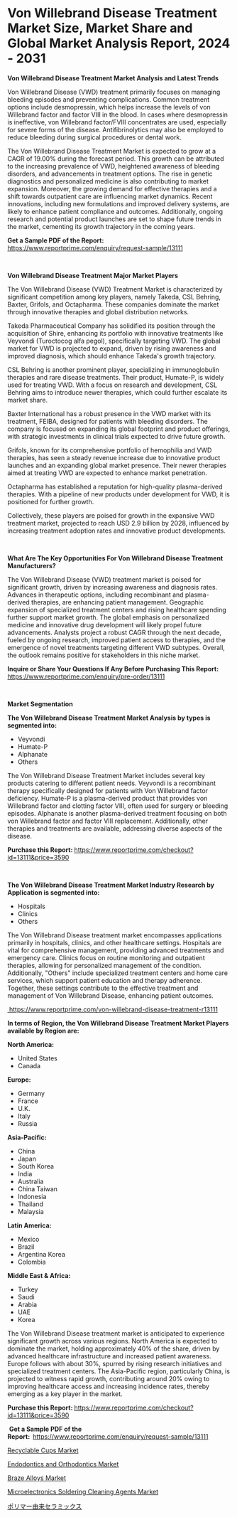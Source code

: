 <p><h1>Von Willebrand Disease Treatment Market Size, Market Share and Global Market Analysis Report, 2024 - 2031</h1></p><p><strong>Von Willebrand Disease Treatment Market Analysis and Latest Trends</strong></p>
<p><p>Von Willebrand Disease (VWD) treatment primarily focuses on managing bleeding episodes and preventing complications. Common treatment options include desmopressin, which helps increase the levels of von Willebrand factor and factor VIII in the blood. In cases where desmopressin is ineffective, von Willebrand factor/FVIII concentrates are used, especially for severe forms of the disease. Antifibrinolytics may also be employed to reduce bleeding during surgical procedures or dental work.</p><p>The Von Willebrand Disease Treatment Market is expected to grow at a CAGR of 19.00% during the forecast period. This growth can be attributed to the increasing prevalence of VWD, heightened awareness of bleeding disorders, and advancements in treatment options. The rise in genetic diagnostics and personalized medicine is also contributing to market expansion. Moreover, the growing demand for effective therapies and a shift towards outpatient care are influencing market dynamics. Recent innovations, including new formulations and improved delivery systems, are likely to enhance patient compliance and outcomes. Additionally, ongoing research and potential product launches are set to shape future trends in the market, cementing its growth trajectory in the coming years.</p></p>
<p><strong>Get a Sample PDF of the Report:&nbsp;</strong> <a href="https://www.reportprime.com/enquiry/request-sample/13111">https://www.reportprime.com/enquiry/request-sample/13111</a></p>
<p>&nbsp;</p>
<p><strong>Von Willebrand Disease Treatment Major Market Players</strong></p>
<p><p>The Von Willebrand Disease (VWD) Treatment Market is characterized by significant competition among key players, namely Takeda, CSL Behring, Baxter, Grifols, and Octapharma. These companies dominate the market through innovative therapies and global distribution networks.</p><p>Takeda Pharmaceutical Company has solidified its position through the acquisition of Shire, enhancing its portfolio with innovative treatments like Veyvondi (Turoctocog alfa pegol), specifically targeting VWD. The global market for VWD is projected to expand, driven by rising awareness and improved diagnosis, which should enhance Takeda's growth trajectory.</p><p>CSL Behring is another prominent player, specializing in immunoglobulin therapies and rare disease treatments. Their product, Humate-P, is widely used for treating VWD. With a focus on research and development, CSL Behring aims to introduce newer therapies, which could further escalate its market share.</p><p>Baxter International has a robust presence in the VWD market with its treatment, FEIBA, designed for patients with bleeding disorders. The company is focused on expanding its global footprint and product offerings, with strategic investments in clinical trials expected to drive future growth.</p><p>Grifols, known for its comprehensive portfolio of hemophilia and VWD therapies, has seen a steady revenue increase due to innovative product launches and an expanding global market presence. Their newer therapies aimed at treating VWD are expected to enhance market penetration.</p><p>Octapharma has established a reputation for high-quality plasma-derived therapies. With a pipeline of new products under development for VWD, it is positioned for further growth.</p><p>Collectively, these players are poised for growth in the expansive VWD treatment market, projected to reach USD 2.9 billion by 2028, influenced by increasing treatment adoption rates and innovative product developments.</p></p>
<p>&nbsp;</p>
<p><strong>What Are The Key Opportunities For Von Willebrand Disease Treatment Manufacturers?</strong></p>
<p><p>The Von Willebrand Disease (VWD) treatment market is poised for significant growth, driven by increasing awareness and diagnosis rates. Advances in therapeutic options, including recombinant and plasma-derived therapies, are enhancing patient management. Geographic expansion of specialized treatment centers and rising healthcare spending further support market growth. The global emphasis on personalized medicine and innovative drug development will likely propel future advancements. Analysts project a robust CAGR through the next decade, fueled by ongoing research, improved patient access to therapies, and the emergence of novel treatments targeting different VWD subtypes. Overall, the outlook remains positive for stakeholders in this niche market.</p></p>
<p><strong>Inquire or Share Your Questions If Any Before Purchasing This Report:</strong> <a href="https://www.reportprime.com/enquiry/pre-order/13111">https://www.reportprime.com/enquiry/pre-order/13111</a></p>
<p>&nbsp;</p>
<p><strong>Market Segmentation</strong></p>
<p><strong>The Von Willebrand Disease Treatment Market Analysis by types is segmented into:</strong></p>
<p><ul><li>Veyvondi</li><li>Humate-P</li><li>Alphanate</li><li>Others</li></ul></p>
<p><p>The Von Willebrand Disease Treatment Market includes several key products catering to different patient needs. Veyvondi is a recombinant therapy specifically designed for patients with Von Willebrand factor deficiency. Humate-P is a plasma-derived product that provides von Willebrand factor and clotting factor VIII, often used for surgery or bleeding episodes. Alphanate is another plasma-derived treatment focusing on both von Willebrand factor and factor VIII replacement. Additionally, other therapies and treatments are available, addressing diverse aspects of the disease.</p></p>
<p><strong>Purchase this Report:&nbsp;</strong><a href="https://www.reportprime.com/checkout?id=13111&price=3590">https://www.reportprime.com/checkout?id=13111&price=3590</a></p>
<p>&nbsp;</p>
<p><strong>The Von Willebrand Disease Treatment Market Industry Research by Application is segmented into:</strong></p>
<p><ul><li>Hospitals</li><li>Clinics</li><li>Others</li></ul></p>
<p><p>The Von Willebrand Disease treatment market encompasses applications primarily in hospitals, clinics, and other healthcare settings. Hospitals are vital for comprehensive management, providing advanced treatments and emergency care. Clinics focus on routine monitoring and outpatient therapies, allowing for personalized management of the condition. Additionally, "Others" include specialized treatment centers and home care services, which support patient education and therapy adherence. Together, these settings contribute to the effective treatment and management of Von Willebrand Disease, enhancing patient outcomes.</p></p>
<p><a href="https://www.reportprime.com/von-willebrand-disease-treatment-r13111">&nbsp;https://www.reportprime.com/von-willebrand-disease-treatment-r13111</a></p>
<p><strong>In terms of Region, the Von Willebrand Disease Treatment Market Players available by Region are:</strong></p>
<p>
    <p> <strong> North America: </strong>
        <ul>
            <li>United States</li>
            <li>Canada</li>
        </ul>
        </p> 
    <p> <strong> Europe: </strong>
        <ul>
            <li>Germany</li>
            <li>France</li>
            <li>U.K.</li>
            <li>Italy</li>
            <li>Russia</li>
        </ul>
        </p> 
    <p> <strong> Asia-Pacific: </strong>
        <ul>
            <li>China</li>
            <li>Japan</li>
            <li>South Korea</li>
            <li>India</li>
            <li>Australia</li>
            <li>China Taiwan</li>
            <li>Indonesia</li>
            <li>Thailand</li>
            <li>Malaysia</li>
        </ul>
        </p> 
    <p> <strong> Latin America: </strong>
        <ul>
            <li>Mexico</li>
            <li>Brazil</li>
            <li>Argentina Korea</li>
            <li>Colombia</li>
        </ul>
        </p> 
    <p> <strong> Middle East & Africa: </strong>
        <ul>
            <li>Turkey</li>
            <li>Saudi</li>
            <li>Arabia</li>
            <li>UAE</li>
            <li>Korea</li>
        </ul>
    </p>
    </p>
<p><p>The Von Willebrand Disease treatment market is anticipated to experience significant growth across various regions. North America is expected to dominate the market, holding approximately 40% of the share, driven by advanced healthcare infrastructure and increased patient awareness. Europe follows with about 30%, spurred by rising research initiatives and specialized treatment centers. The Asia-Pacific region, particularly China, is projected to witness rapid growth, contributing around 20% owing to improving healthcare access and increasing incidence rates, thereby emerging as a key player in the market.</p></p>
<p><strong>Purchase this Report: </strong><a href="https://www.reportprime.com/checkout?id=13111&price=3590">https://www.reportprime.com/checkout?id=13111&price=3590</a></p>
<p>&nbsp;<strong>Get a Sample PDF of the Report:&nbsp;&nbsp;</strong><a href="https://www.reportprime.com/enquiry/request-sample/13111">https://www.reportprime.com/enquiry/request-sample/13111</a></p>
<p><strong></strong></p>
<p><p><a href="https://issuu.com/reportprime-2/docs/recyclable-cups-market-size-2030.pp_2fa7feb9eae4ca">Recyclable Cups Market</a></p><p><a href="https://github.com/AlisaRowe24/Market-Research-Report-List-1/blob/main/endodontics-and-orthodontics-market.md">Endodontics and Orthodontics Market</a></p><p><a href="https://www.linkedin.com/pulse/market-dynamics-future-trends-global-braze-alloys-sector-forecasted-ojgne?trackingId=HmEGtv55S0%2BAAK3OpPt%2F3Q%3D%3D">Braze Alloys Market</a></p><p><a href="https://medium.com/@alan.ball8990/global-microelectronics-soldering-cleaning-agents-market-trends-and-innovations-a-forward-looking-f8fe621a5987">Microelectronics Soldering Cleaning Agents Market</a></p><p><a href="https://medium.com/@cassianlinzjx/polymer-derived-ceramics-market-%E3%81%AE%E3%82%B0%E3%83%AD%E3%83%BC%E3%83%90%E3%83%AB%E5%B8%82%E5%A0%B4%E6%A6%82%E8%A6%81%E3%81%AF-%E4%B8%96%E7%95%8C%E3%81%8A%E3%82%88%E3%81%B3%E4%B8%BB%E8%A6%81%E5%B8%82%E5%A0%B4%E3%81%AB%E3%81%8A%E3%81%91%E3%82%8B%E6%A5%AD%E7%95%8C%E3%81%AB%E5%BD%B1%E9%9F%BF%E3%82%92%E4%B8%8E%E3%81%88%E3%82%8B%E4%B8%BB%E8%A6%81%E3%81%AA%E3%83%88%E3%83%AC%E3%83%B3%E3%83%89%E3%81%AB%E3%81%A4%E3%81%84%E3%81%A6-%E7%8B%AC%E8%87%AA%E3%81%AE%E8%A6%96%E7%82%B9%E3%82%92%E6%8F%90%E4%BE%9B%E3%81%97%E3%81%BE%E3%81%99-2342e6819339">ポリマー由来セラミックス</a></p></p>